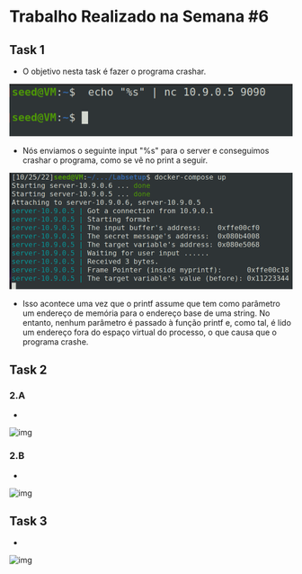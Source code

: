 # Trabalho Realizado na Semana #6

## Task 1

- O objetivo nesta task é fazer o programa crashar.

![input](images/w6/1_a.png)

- Nós enviamos o seguinte input "%s" para o server e conseguimos crashar o programa, como se vê no print a seguir.

![crash](images/w6/1_b.png)

- Isso acontece uma vez que o printf assume que tem como parâmetro um endereço de memória para o endereço base de uma string. No entanto, nenhum parâmetro é passado à função printf e, como tal, é lido um endereço fora do espaço virtual do processo, o que causa que o programa crashe.

## Task 2  

### 2.A

- 

![img]()

### 2.B 

- 

![img]()

## Task 3

- 

![img]()
